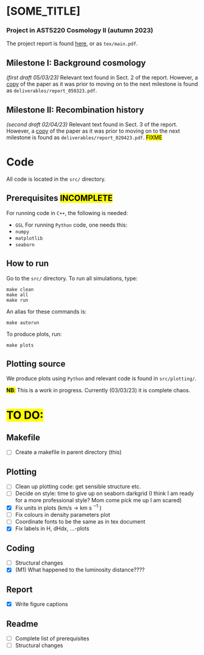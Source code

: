 # [SOME_TITLE]
### Project in AST5220 Cosmology II (autumn 2023)
The project report is found [here](https://github.com/nannabryne/AST5220/blob/main/tex/main.pdf), or as `tex/main.pdf`.

## Milestone I: Background cosmology 
*(first draft 05/03/23)*
Relevant text found in Sect. 2 of the report. However, a [copy](https://github.com/nannabryne/AST5220/blob/main/deliverables/report_050323.pdf) of the paper as it was prior to moving on to the next milestone is found as `deliverables/report_050323.pdf`.


## Milestone II: Recombination history
*(second draft 02/04/23)*
Relevant text found in Sect. 3 of the report. However, a [copy](https://github.com/nannabryne/AST5220/blob/main/deliverables/report_020423.pdf) of the paper as it was prior to moving on to the next milestone is found as `deliverables/report_020423.pdf`. <mark> FIXME </mark>

# Code
All code is located in the `src/` directory.
## Prerequisites <mark>INCOMPLETE</mark>
For running code in `C++`, the following is needed:
- `GSL`
For running `Python` code, one needs this:
- `numpy`
- `matplotlib`
- `seaborn` 

## How to run
Go to the `src/` directory. To run all simulations, type:
```
make clean
make all
make run
```
An alias for these commands is:
~~~
make autorun
~~~
To produce plots, run:
~~~
make plots
~~~

## Plotting source
We produce plots using `Python` and relevant code is found in `src/plotting/`. 

<mark>**NB**:</mark> This is a work in progress. Currently (03/03/23) it is complete chaos.

# <mark>TO DO:
## Makefile
- [ ] Create a makefile in parent directory (this)
## Plotting
- [ ] Clean up plotting code: get sensible structure etc.
- [ ] Decide on style: time to give up on seaborn darkgrid (I think I am ready for a more professional style? Mom come pick me up I am scared)
- [x] Fix units in plots (km/s $\to$ km s $^{-1}$ )
- [ ] Fix colours in density parameters plot
- [ ] Coordinate fonts to be the same as in tex document
- [x] Fix labels in H, dHdx, ...-plots
## Coding
- [ ] Structural changes
- [x] (M1) What happened to the luminosity distance????
## Report
- [x] Write figure captions
## Readme
- [ ] Complete list of prerequisites 
- [ ] Structural changes

